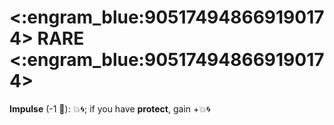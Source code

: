 # <:engram_blue:905174948669190174> RARE <:engram_blue:905174948669190174>

**Impulse** (-1 🔷): :boom::cyclone:; if you have __protect__, gain +💥🌀
